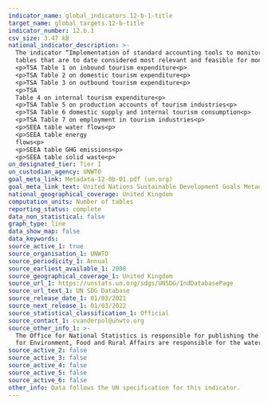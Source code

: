 ```yaml
---
indicator_name: global_indicators.12-b-1-title
target_name: global_targets.12-b-title
indicator_number: 12.b.1
csv_size: 3.47 kB
national_indicator_description: >-
  The indicator “Implementation of standard accounting tools to monitor the economic and environmental aspects of tourism sustainability” relates to the degree of implementation in countries of the Tourism Satellite Account (TSA) and the System of Environmental and Economic Accounts (SEEA)
  tables that are to date considered most relevant and feasible for monitoring sustainability in tourism. These tables are -
  <p>TSA Table 1 on inbound tourism expenditure<p>
  <p>TSA Table 2 on domestic tourism expenditure<p>
  <p>TSA Table 3 on outbound tourism expenditure<p>
  <p>TSA
  Table 4 on internal tourism expenditure<p>
  <p>TSA Table 5 on production accounts of tourism industries<p>
  <p>TSA Table 6 domestic supply and internal tourism consumption<p>
  <p>TSA Table 7 on employment in tourism industries<p>
  <p>SEEA table water flows<p>
  <p>SEEA table energy
  flows<p>
  <p>SEEA table GHG emissions<p>
  <p>SEEA table solid waste<p>
un_designated_tier: Tier I
un_custodian_agency: UNWTO
goal_meta_link: Metadata-12-0b-01.pdf (un.org)
goal_meta_link_text: United Nations Sustainable Development Goals Metadata 
national_geographical_coverage: United Kingdom
computation_units: Number of tables
reporting_status: complete
data_non_statistical: false
graph_type: line
data_show_map: false
data_keywords:
source_active_1: true
source_organisation_1: UNWTO
source_periodicity_1: Annual
source_earliest_available_1: 2008
source_geographical_coverage_1: United Kingdom
source_url_1: https://unstats.un.org/sdgs/UNSDG/IndDatabasePage
source_url_text_1: UN SDG Database
source_release_date_1: 01/03/2021
source_next_release_1: 01/03/2022
source_statistical_classification_1: Official
source_contact_1: cvanderpol@unwto.org
source_other_info_1: >-
  The Office for National Statistics is responsible for publishing the Tourism Satellite Account tables for the UK. The Office for National Statistics is responsible for System of Environmental-Economic Accounting (SEEA) Physical flow accounts for energy and air emissions. The Department
  for Environment, Food and Rural Affairs are responsible for the water and waste figures.
source_active_2: false
source_active_3: false
source_active_4: false
source_active_5: false
source_active_6: false
other_info: Data follows the UN specification for this indicator. 
---
```

